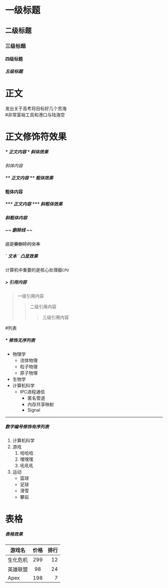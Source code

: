 # 一级标题
## 二级标题
### 三级标题
#### 四级标题
##### 五级标题

# 正文

发出关于高考将目标好几个苦海<br>
\#非常富裕工具和港口与陆海空

# 正文修饰符效果

##### \* 正文内容 \*  斜体效果
*斜体内容*
##### \*\* 正文内容 \*\* 粗体效果
**粗体内容**
##### \*\*\* 正文内容 \*\*\* 斜粗体效果
***斜粗体内容***
##### \~\~ 删除线 \~\~
~~这是要删除的文本~~
##### \` 文本 \` 凸显效果
计算机中重要的是核心处理器`CPU`
##### \> 引用内容
>一级引用内容
>>二级引用内容
>>>三级引用内容

#列表
##### \* 修饰无序列表
* 物理学
  * 流体物理
  * 粒子物理
  * 原子物理
* 生物学
* 计算机科学
  * IPC进程通信
    * 匿名管道
    * 内存共享映射
    * Signal
------
##### 数字编号修饰有序列表
1. 计算机科学
2. 游戏
   1. 哈哈哈
   2. 嘿嘿嘿
   3. 吼吼吼
3. 运动
   * 篮球
   * 足球
   * 滑雪
   * 攀岩

# 表格
##### 表格效果
游戏名|价格|排行
--|:--:|--:
生化危机|299|12
英雄联盟|98|24
Apex|198|7

